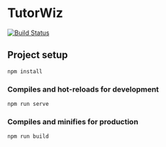 # TutorWiz

[![Build Status](https://travis-ci.com/brianzhangmz/TutorWiz.svg?token=iQqR4Y7Epud1QBr2kgKt&branch=master)](https://travis-ci.com/brianzhangmz/TutorWiz)

## Project setup

```
npm install
```

### Compiles and hot-reloads for development

```
npm run serve
```

### Compiles and minifies for production

```
npm run build
```
